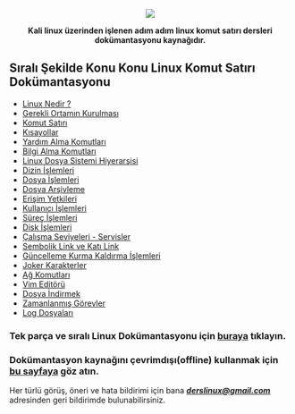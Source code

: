 <p align="center">
  <img src="https://raw.githubusercontent.com/taylanbildik/Linux_Dersleri/master/img/Ana%20Sayfa/linux_komut_sat%C4%B1r%C4%B1_logo.gif">
</p>

<p align="center" style="bold">
<b>Kali linux üzerinden işlenen adım adım linux komut satırı dersleri dokümantasyonu kaynağıdır.</b><br>
</p>

Sıralı Şekilde Konu Konu Linux Komut Satırı Dokümantasyonu
-
- [Linux Nedir ?](https://github.com/taylanbildik/Linux_Dersleri/tree/master/dok%C3%BCmantasyonlar/linux_nedir.md#linux-nedir-)
- [Gerekli Ortamın Kurulması](https://github.com/taylanbildik/Linux_Dersleri/tree/master/dok%C3%BCmantasyonlar/gerekli_ortam%C4%B1n_kurulmas%C4%B1.md#gerekli-ortam%C4%B1n-kurulmas%C4%B1)
- [Komut Satırı](https://github.com/taylanbildik/Linux_Dersleri/tree/master/dok%C3%BCmantasyonlar/komut_sat%C4%B1r%C4%B1.md#komut-sat%C4%B1r%C4%B1)
- [Kısayollar](https://github.com/taylanbildik/Linux_Dersleri/tree/master/dok%C3%BCmantasyonlar/k%C4%B1sayollar.md#k%C4%B1sayollar)
- [Yardım Alma Komutları](https://github.com/taylanbildik/Linux_Dersleri/tree/master/dok%C3%BCmantasyonlar/yard%C4%B1m_alma_komutlar%C4%B1.md#yard%C4%B1m-almak)
- [Bilgi Alma Komutları](https://github.com/taylanbildik/Linux_Dersleri/tree/master/dok%C3%BCmantasyonlar/bilgi_alma.md#bilgi-almak)
- [Linux Dosya Sistemi Hiyerarşisi](https://github.com/taylanbildik/Linux_Dersleri/tree/master/dok%C3%BCmantasyonlar/Linux_dosya_sistemi_hiyerar%C5%9Fisi.md#linux-dosya-sistemi-hiyerar%C5%9Fisi)
- [Dizin İşlemleri](https://github.com/taylanbildik/Linux_Dersleri/tree/master/dok%C3%BCmantasyonlar/dizin_i%C5%9Flemleri.md#dizinler-hakk%C4%B1nda)
- [Dosya İşlemleri](https://github.com/taylanbildik/Linux_Dersleri/tree/master/dok%C3%BCmantasyonlar/dosya_i%C5%9Flemleri.md#dosya-%C4%B0%C5%9Flemleri)
- [Dosya Arşivleme](https://github.com/taylanbildik/Linux_Dersleri/tree/master/dok%C3%BCmantasyonlar/dosya_ar%C5%9Fivleme.md#dosya-ar%C5%9Fiv-%C4%B0%C5%9Flemleri)
- [Erişim Yetkileri](https://github.com/taylanbildik/Linux_Dersleri/tree/master/dok%C3%BCmantasyonlar/eri%C5%9Fim_yetkileri.md#eri%C5%9Fim-yetkileri)
- [Kullanıcı İşlemleri](https://github.com/taylanbildik/Linux_Dersleri/tree/master/dok%C3%BCmantasyonlar/kullan%C4%B1c%C4%B1_i%C5%9Flemleri.md#kullan%C4%B1c%C4%B1-%C4%B0%C5%9Flemleri)
- [Süreç İşlemleri](https://github.com/taylanbildik/Linux_Dersleri/tree/master/dok%C3%BCmantasyonlar/s%C3%BCre%C3%A7_i%C5%9Flemleri.md#s%C3%BCre%C3%A7lerprocess)
- [Disk İşlemleri](https://github.com/taylanbildik/Linux_Dersleri/tree/master/dok%C3%BCmantasyonlar/disk_i%C5%9Flemleri.md#disk-%C4%B0%C5%9Flemleri)
- [Çalışma Seviyeleri - Servisler](https://github.com/taylanbildik/Linux_Dersleri/tree/master/dok%C3%BCmantasyonlar/%C3%A7al%C4%B1%C5%9Fma_seviyeleri-servisler.md#%C3%87al%C4%B1%C5%9Fma-seviyelerirunlevels)
- [Sembolik Link ve Katı Link](https://github.com/taylanbildik/Linux_Dersleri/tree/master/dok%C3%BCmantasyonlar/sembolik_link-ve-kat%C4%B1_link.md#sembolik-link-ve-kat%C4%B1-link)
- [Güncelleme Kurma Kaldırma İşlemleri](https://github.com/taylanbildik/Linux_Dersleri/tree/master/dok%C3%BCmantasyonlar/kurma-kald%C4%B1rma-g%C3%BCncelleme_i%C5%9Flemleri.md#kurma-kald%C4%B1rma-g%C3%BCncelleme-%C4%B0%C5%9Flemleri)
- [Joker Karakterler](https://github.com/taylanbildik/Linux_Dersleri/tree/master/dok%C3%BCmantasyonlar/joker_karakterler%28wildcards%29.md#joker-karakterlerwildcards)
- [Ağ Komutları](https://github.com/taylanbildik/Linux_Dersleri/tree/master/dok%C3%BCmantasyonlar/a%C4%9F_komutlar%C4%B1.md#a%C4%9Fnetwork-komutlar%C4%B1)
- [Vim Editörü](https://github.com/taylanbildik/Linux_Dersleri/tree/master/dok%C3%BCmantasyonlar/vim_edit%C3%B6r%C3%BC.md#vim-edit%C3%B6r%C3%BC)
- [Dosya İndirmek](https://github.com/taylanbildik/Linux_Dersleri/tree/master/dok%C3%BCmantasyonlar/konsoldan_dosya_indirmek.md#konsol-%C3%9Czerinden-dosya-%C4%B0ndirmek)
- [Zamanlanmış Görevler](https://github.com/taylanbildik/Linux_Dersleri/tree/master/dok%C3%BCmantasyonlar/zamanlam%C4%B1%C5%9F_g%C3%B6revler.md#zamanlanm%C4%B1%C5%9F-g%C3%B6revler)
- [Log Dosyaları](https://github.com/taylanbildik/Linux_Dersleri/tree/master/dok%C3%BCmantasyonlar/log_kay%C4%B1tlar%C4%B1.md#log-kay%C4%B1tlar%C4%B1)


### Tek parça ve sıralı Linux Dokümantasyonu için [buraya](https://github.com/taylanbildik/Linux_Dersleri/tree/master/dok%C3%BCmantasyonlar/Linux_dok%C3%BCmantasyonu.md) tıklayın.
### Dokümantasyon kaynağını çevrimdışı(offline) kullanmak için [bu sayfaya](https://github.com/taylanbildik/Linux_Dersleri/tree/master/%C3%87evrimd%C4%B1%C5%9F%C4%B1%20Linux%20Dok%C3%BCmantasyonu#%C3%87evrimd%C4%B1%C5%9F%C4%B1offline-linux-dok%C3%BCmantasyonu) göz atın.

Her türlü görüş, öneri ve hata bildirimi için bana ***derslinux@gmail.com*** adresinden geri bildirimde bulunabilirsiniz.
